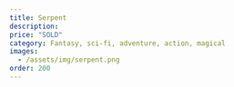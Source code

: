 ```yaml
---
title: Serpent
description:
price: "SOLD"
category: Fantasy, sci-fi, adventure, action, magical
images: 
  - /assets/img/serpent.png
order: 200
---
```

